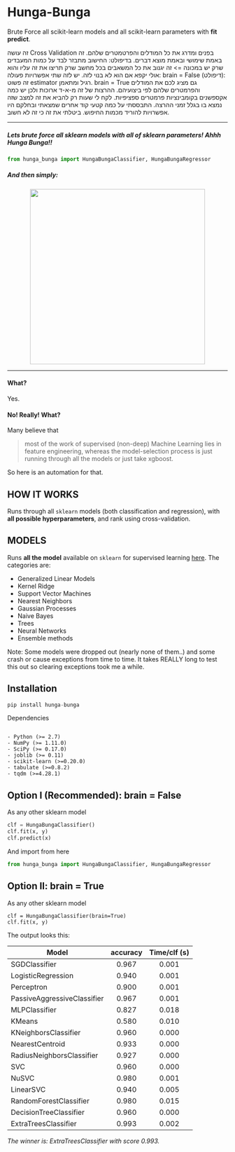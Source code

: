 

Hunga-Bunga
============

Brute Force all scikit-learn models and all scikit-learn parameters with **fit** **predict**.


זה עושה Cross Validation בפנים ומדרג את כל המודלים והפרטמטרים שלהם. זה באמת שימושי ובאמת מוצא דברים.
בדיפולט: החישוב מתבזר לבד על כמות המעבדים שרק יש במכונה => זה יגנוב את כל המשאבים בכל מחשב שרק תריצו את זה עליו והוא אולי יקפא אם הוא לא בנוי לזה.
יש לזה שתי אפשרויות פעולה: brain  = False (דיפולט): זה פשוט estimator רגיל ומתאמן. brain = True גם מציג לכם את המודלים והפרמטרים שלהם לפי ביצועיהם.
ההרצות של זה מ-א-ד ארוכות ולכן יש כמה אקספשנים בקומבינציות פרמטרים ספציפיות. לקח לי שעות רק להביא את זה למצב שזה נמצא בו בגלל זמני ההרצה. 
התבססתי על כמה קטעי קוד אחרים שמצאתי ובחלקם היו אפשרויות להוריד מכמות החיפוש. ביטלתי את זה כי זה לא חשוב.

-----
##### Lets brute force all sklearn models with all of sklearn parameters!  Ahhh Hunga Bunga!!

```python
from hunga_bunga import HungaBungaClassifier, HungaBungaRegressor
```

##### And then simply: 

<p align="center">
  <img src="https://github.com/ypeleg/HungaBunga/blob/master/HungaBunga.png?raw=true" width="400">
</p>

-----



#### What?
Yes.

#### No! Really! What?
Many believe that

> most of the work of supervised (non-deep) Machine Learning lies in feature engineering, whereas the model-selection process is just running through all the models or just take xgboost.

So here is an automation for that.

## HOW IT WORKS
Runs through all `sklearn` models (both classification and regression), with **all possible hyperparameters**, and rank using cross-validation.

## MODELS
Runs **all the model** available on `sklearn` for supervised learning [here](http://scikit-learn.org/stable/supervised_learning.html). The categories are:

* Generalized Linear Models
* Kernel Ridge
* Support Vector Machines
* Nearest Neighbors
* Gaussian Processes
* Naive Bayes
* Trees
* Neural Networks
* Ensemble methods

Note: Some models were dropped out (nearly none of them..) and some crash or cause exceptions from time to time. It takes REALLY long to test this out so clearing exceptions took me a while.

## Installation 

```python
pip install hunga-bunga
```

Dependencies
~~~~~~~~~~~~

- Python (>= 2.7)
- NumPy (>= 1.11.0)
- SciPy (>= 0.17.0)
- joblib (>= 0.11)
- scikit-learn (>=0.20.0)
- tabulate (>=0.8.2)
- tqdm (>=4.28.1)

~~~~~~~~~~~~



## Option I (Recommended): brain = False


As any other sklearn model 

```python
clf = HungaBungaClassifier()
clf.fit(x, y)
clf.predict(x)
```
    
And import from here

```python
from hunga_bunga import HungaBungaClassifier, HungaBungaRegressor
```

## Option II: brain = True


As any other sklearn model 

```
clf = HungaBungaClassifier(brain=True)
clf.fit(x, y)
```

The output looks this:

| Model                       |  accuracy     |  Time/clf (s)|
|---------------------------- |:-------------:|:-------------:|
|SGDClassifier                |     0.967     |      0.001   |
|LogisticRegression           |     0.940      |      0.001   |
|Perceptron                   |     0.900       |      0.001   |
|PassiveAggressiveClassifier  |     0.967     |      0.001   |
|MLPClassifier                |     0.827     |      0.018   |
|KMeans                       |     0.580      |      0.010    |
|KNeighborsClassifier         |     0.960      |      0.000       |
|NearestCentroid              |     0.933     |      0.000       |
|RadiusNeighborsClassifier    |     0.927     |      0.000       |
|SVC                          |     0.960      |      0.000       |
|NuSVC                        |     0.980      |      0.001   |
|LinearSVC                    |     0.940      |      0.005   |
|RandomForestClassifier       |     0.980      |      0.015   |
|DecisionTreeClassifier       |     0.960      |      0.000       |
|ExtraTreesClassifier         |     0.993     |      0.002   |

*The winner is: ExtraTreesClassifier with score 0.993.*


